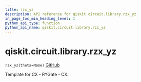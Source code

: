 ```yaml
---
title: rzx_yz
description: API reference for qiskit.circuit.library.rzx_yz
in_page_toc_min_heading_level: 1
python_api_type: function
python_api_name: qiskit.circuit.library.rzx_yz
---
```


# qiskit.circuit.library.rzx\_yz

<span id="qiskit.circuit.library.rzx_yz" />

`rzx_yz(theta=None)` [GitHub](https://github.com/qiskit/qiskit/tree/stable/0.20/qiskit/circuit/library/templates/rzx/rzx_yz.py "view source code")

Template for CX - RYGate - CX.

